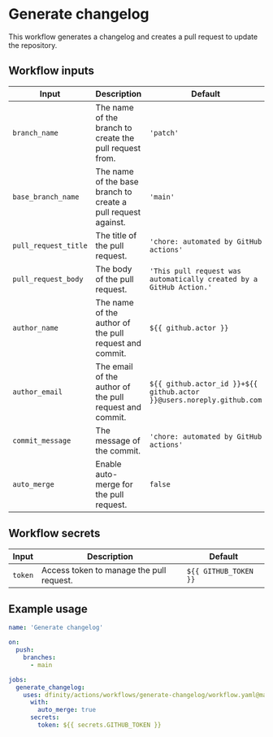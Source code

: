 # Generate changelog

This workflow generates a changelog and creates a pull request to update the repository.

## Workflow inputs

| Input                | Description                                                   | Default                                                               |
| -------------------- | ------------------------------------------------------------- | --------------------------------------------------------------------- |
| `branch_name`        | The name of the branch to create the pull request from.       | `'patch'`                                                             |
| `base_branch_name`   | The name of the base branch to create a pull request against. | `'main'`                                                              |
| `pull_request_title` | The title of the pull request.                                | `'chore: automated by GitHub actions'`                                |
| `pull_request_body`  | The body of the pull request.                                 | `'This pull request was automatically created by a GitHub Action.'`   |
| `author_name`        | The name of the author of the pull request and commit.        | `${{ github.actor }}`                                                 |
| `author_email`       | The email of the author of the pull request and commit.       | `${{ github.actor_id }}+${{ github.actor }}@users.noreply.github.com` |
| `commit_message`     | The message of the commit.                                    | `'chore: automated by GitHub actions'`                                |
| `auto_merge`         | Enable auto-merge for the pull request.                       | `false`                                                               |

## Workflow secrets

| Input   | Description                              | Default               |
| ------- | ---------------------------------------- | --------------------- |
| `token` | Access token to manage the pull request. | `${{ GITHUB_TOKEN }}` |

## Example usage

```yaml
name: 'Generate changelog'

on:
  push:
    branches:
      - main

jobs:
  generate_changelog:
    uses: dfinity/actions/workflows/generate-changelog/workflow.yaml@main
      with:
        auto_merge: true
      secrets:
        token: ${{ secrets.GITHUB_TOKEN }}
```
